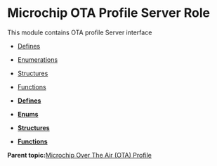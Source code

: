 # Microchip OTA Profile Server Role

This module contains OTA profile Server interface

-   [Defines](GUID-691106A9-A8E4-4B03-9176-419838331C22.md)
-   [Enumerations](GUID-69CAE3CF-8610-4E11-956A-B03DDAFD0B95.md)
-   [Structures](GUID-DD4DCB53-DB4E-479A-9365-B7F9312729B4.md)
-   [Functions](GUID-89C0CBCA-C8FA-4A2B-92BC-EFCC5F62F3F4.md)

-   **[Defines](GUID-691106A9-A8E4-4B03-9176-419838331C22.md)**  

-   **[Enums](GUID-69CAE3CF-8610-4E11-956A-B03DDAFD0B95.md)**  

-   **[Structures](GUID-DD4DCB53-DB4E-479A-9365-B7F9312729B4.md)**  

-   **[Functions](GUID-89C0CBCA-C8FA-4A2B-92BC-EFCC5F62F3F4.md)**  


**Parent topic:**[Microchip Over The Air \(OTA\) Profile](GUID-21DF9FC9-288A-4527-B524-21DC72997BCF.md)

